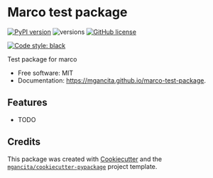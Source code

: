 # Marco test package


[![PyPI version](https://badge.fury.io/py/marco-test-package.svg)](https://badge.fury.io/py/marco-test-package)
![versions](https://img.shields.io/pypi/pyversions/marco-test-package.svg)
[![GitHub license](https://img.shields.io/github/license/mgancita/marco_test_package.svg)](https://github.com/mgancita/marco_test_package/blob/main/LICENSE)



[![Code style: black](https://img.shields.io/badge/code%20style-black-000000.svg)](https://github.com/psf/black)


Test package for marco


- Free software: MIT
- Documentation: https://mgancita.github.io/marco-test-package.


## Features

* TODO

## Credits


This package was created with [Cookiecutter](https://github.com/audreyr/cookiecutter) and the [`mgancita/cookiecutter-pypackage`](https://mgancita.github.io/cookiecutter-pypackage/) project template.
